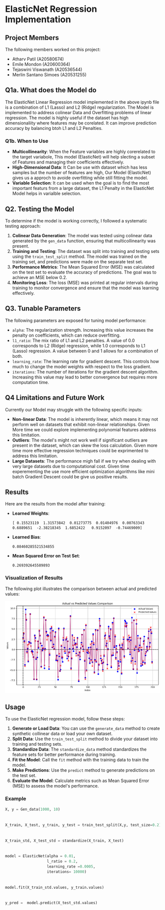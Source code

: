 # ElasticNet Regression Implementation

## Project Members
The following members worked on this project:

- Atharv Patil (A20580674)
- Emile Mondon (A20600364)
- Tejaswini Viswanath (A20536544)
- Merlin Santano Simoes (A20531255)
## Q1a. What does the Model do 
The ElasticNet Linear Regression model implemented in the above ipynb file is a combination of L1 (Lasso) and L2 (Ridge) regularization. The Model is implemented to address colinear Data and Overfitting problems of linear regression. The model is highly useful if the dataset has high dimensionaliity where features may be corelated. It can improve prediction accuracy by balancing btoh L1 and L2 Penalties.

### Q1b. When to Use
- **Multicollinearity**: When the Feature variables are highly corerelated to the target variabole, This model (ElasticNet) will help slecting a subset of Features and managing their coefficients effectively.
- **High-Dimensional Data**: It Can be use with dataset which has less samples but the number of features are high, Our Model (ElasticNet) gives us a approch to avoide overfitting while still fitting the model.
- **Variable Selection**: It can be used when the goal is to find the most important featurs from a large dataset, the L1 Penalty in the ElasticNet Model helps in varialble selection.

## Q2. Testing the Model
To determine if the model is working correctly, I followed a systematic testing approach:

1. **Colinear Data Generation**: The model was tested using colinear data generated by the `gen_data` function, ensuring that multicollinearity was present.
2. **Training and Testing**: The dataset was split into training and testing sets using the `train_test_split` method. The model was trained on the training set, and predictions were made on the separate test set.
3. **Performance Metrics**: The Mean Squared Error (MSE) was calculated on the test set to evaluate the accuracy of predictions. The goal was to achieve an MSE below 0.2.
4. **Monitoring Loss**: The loss (MSE) was printed at regular intervals during training to monitor convergence and ensure that the model was learning effectively.

## Q3. Tunable Parameters
The following parameters are exposed for tuning model performance:

- `alpha`: The regularization strength. Increasing this value increases the penalty on coefficients, which can reduce overfitting.
- `l1_ratio`: The mix ratio of L1 and L2 penalties. A value of 0.0 corresponds to L2 (Ridge) regression, while 1.0 corresponds to L1 (Lasso) regression. A value between 0 and 1 allows for a combination of both.
- `learning_rate`: The learning rate for gradient descent. This controls how much to change the model weights with respect to the loss gradient.
- `iterations`: The number of iterations for the gradient descent algorithm. Increasing this value may lead to better convergence but requires more computation time.

## Q4 Limitations and Future Work
Currently our Model may struggle with the following specific inputs:

- **Non-linear Data**: The model is inherently linear, which means it may not perform well on datasets that exhibit non-linear relationships. Given More time we could explore implementing polynomial features address this limitation.
- **Outliers**: The model's might not work well if significant outliers are present in the dataset, which can skew the loss calculation. Given more time more effective regression techniques could be exprimented to address this limitation.
- **Large Datasets**: The performance migh fall if we try when dealing with very large datasets due to computational cost. Given time experementing the use more efficient optimization algorithms like mini batch Gradient Descent could be give us positive results.

## Results
Here are the results from the model after training:

- **Learned Weights**: 
    ```
    [ 0.15523119  1.31573842  0.01273775  0.01404976  0.00763343 
    0.6889651  -2.38218345  1.6852422   0.9152097  -0.74469009]
    ```
- **Learned Bias**: 
    ```
    0.08460285521534855
    ```
- **Mean Squared Error on Test Set**: 
    ```
    0.269392645589893
    ```

### Visualization of Results
The following plot illustrates the comparison between actual and predicted values:

![Actual vs Predicted Values Comparison](https://github.com/AtharvPat/ML-Project_-1-/blob/main/Results/output.png)



## Usage
To use the ElasticNet regression model, follow these steps:

1. **Generate or Load Data**: You can use the `generate_data` method to create synthetic collinear data or load your own dataset.
2. **Split Data**: Use the `train_test_split` method to divide your dataset into training and testing sets.
3. **Standardize Data**: The `standardize_data` method standardizes the feature sets for better performance during training.
4. **Fit the Model**: Call the `fit` method with the training data to train the model.
5. **Make Predictions**: Use the `predict` method to generate predictions on the test set.
6. **Evaluate the Model**: Calculate metrics such as Mean Squared Error (MSE) to assess the model's performance.

### Example
```python
X, y = Gen_data(1000, 10)


X_train, X_test, y_train, y_test = train_test_split(X,y, test_size=0.2)


X_train_std, X_test_std = standardize(X_train, X_test)


model = ElasticNet(alpha = 0.01,
                   l_ratio = 0.2,
                   learning_rate =0.0005,
                   iterations= 10000)


model.fit(X_train_std.values, y_train.values)


y_pred =  model.predict(X_test_std.values)
